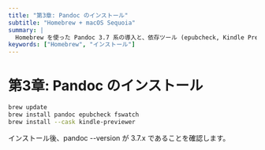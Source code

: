 ```yaml
---
title: "第3章: Pandoc のインストール"
subtitle: "Homebrew + macOS Sequoia"
summary: |
  Homebrew を使った Pandoc 3.7 系の導入と、依存ツール (epubcheck, Kindle Previewer) の設定。
keywords: ["Homebrew", "インストール"]
---
```


# 第3章: Pandoc のインストール

```bash
brew update
brew install pandoc epubcheck fswatch
brew install --cask kindle-previewer
```

インストール後、pandoc --version が 3.7.x であることを確認します。